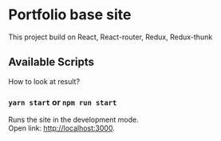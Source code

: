 # Portfolio base site

This project build on React, React-router, Redux, Redux-thunk

## Available Scripts

How to look at result?

### `yarn start` or `npm run start`

Runs the site in the development mode.\
Open link: [http://localhost:3000](http://localhost:3000).